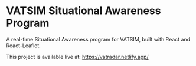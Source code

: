 # VATSIM Situational Awareness Program

A real-time Situational Awareness program for VATSIM, built with React and React-Leaflet.

This project is available live at: https://vatradar.netlify.app/


